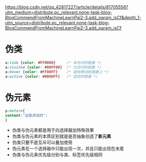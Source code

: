 https://blog.csdn.net/qq_42817227/article/details/81705556?utm_medium=distribute.pc_relevant.none-task-blog-BlogCommendFromMachineLearnPai2-3.add_param_isCf&depth_1-utm_source=distribute.pc_relevant.none-task-blog-BlogCommendFromMachineLearnPai2-3.add_param_isCf

# 伪类
```css
a:link {color: #FF0000}     /* 未访问的链接 */
a:visited {color: #00FF00}  /* 已访问的链接 */
a:hover {color: #FF00FF}    /* 鼠标移动到链接上 */
a:active {color: #0000FF}   /* 选定的链接 */
```

# 伪元素
```css
p:before{
content:"这是添加的";
} 
```


- 伪类与伪元素都是用于向选择器加特殊效果
- 伪类与伪元素的本质区别就是是否抽象创造了**新元素**
- 伪类只要不是互斥可以叠加使用
- 伪元素在一个选择器中只能出现一次，并且只能出现在末尾
- 伪类与伪元素优先级分别与类、标签优先级相同